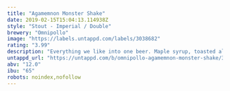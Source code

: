 ```yaml
---
title: "Agamemnon Monster Shake"
date: 2019-02-15T15:04:13.114938Z
style: "Stout - Imperial / Double"
brewery: "Omnipollo"
image: "https://labels.untappd.com/labels/3038682"
rating: "3.99"
description: "Everything we like into one beer. Maple syrup, toasted almonds, bacon, coconut and vanilla. Caution! Contains actual nuts and real bacon."
untappd_url: "https://untappd.com/b/omnipollo-agamemnon-monster-shake/3038682"
abv: "12.0"
ibu: "65"
robots: noindex,nofollow
---
```

